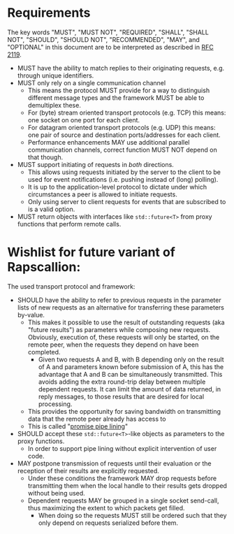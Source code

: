 # Requirements

The key words "MUST", "MUST NOT", "REQUIRED", "SHALL", "SHALL NOT", "SHOULD", "SHOULD NOT", "RECOMMENDED",  "MAY", and "OPTIONAL" in this document are to be interpreted as described in [RFC 2119][RFC2119].

* MUST have the ability to match replies to their originating requests, e.g.  through unique identifiers.
* MUST only rely on a single communication channel
  - This means the protocol MUST provide for a way to distinguish different message types and the framework MUST be able to demultiplex these.
  - For (byte) stream oriented transport protocols (e.g. TCP) this means: one socket on one port for each client.
  - For datagram oriented transport protocols (e.g. UDP) this means: one pair of source and destination ports/addresses for each client.
  - Performance enhancements MAY use additional parallel communication channels, correct function MUST NOT depend on that though.
* MUST support initiating of requests in _both_ directions.
  - This allows using requests initiated by the server to the client to be used for event notifications (i.e. pushing instead of (long) polling).
  - It is up to the application-level protocol to dictate under which circumstances a peer is allowed to initiate requests.
  - Only using server to client requests for events that are subscribed to is a valid option.
* MUST return objects with interfaces like `std::future<T>` from proxy functions that perform remote calls.

# Wishlist for future variant of Rapscallion:

The used transport protocol and framework:

* SHOULD have the ability to refer to previous requests in the parameter lists of new requests as an alternative for transferring these parameters by-value.
  - This makes it possible to use the result of outstanding requests (aka "future results") as parameters while composing new requests.
    Obviously, execution of, these requests will only be started, on the remote peer, when the requests they depend on have been completed.
    + Given two requests A and B, with B depending only on the result of A and parameters known before submission of A, this has the advantage that A and B can be simultaneously transmitted.
      This avoids adding the extra round-trip delay between multiple dependent requests.
      It can limit the amount of data returned, in reply messages, to those results that are desired for local processing.
  - This provides the opportunity for saving bandwidth on transmitting data that the remote peer already has access to
  - This is called "[promise pipe lining][promise-pipelining]"
* SHOULD accept these `std::future<T>`-like objects as parameters to the proxy functions.
  - In order to support pipe lining without explicit intervention of user code.
* MAY postpone transmission of requests until their evaluation or the reception of their results are explicitly requested.
  - Under these conditions the framework MAY drop requests before transmitting them when the local handle to their results gets dropped without being used.
  - Dependent requests MAY be grouped in a single socket send-call, thus maximizing the extent to which packets get filled.
    + When doing so the requests MUST still be ordered such that they only depend on requests serialized before them.

[RFC2119]: https://tools.ietf.org/html/rfc2119 "RFC 2119 - Key words for use in RFCs to Indicate Requirement Levels"
[promise-pipelining]: https://en.wikipedia.org/wiki/Futures_and_promises#Promise_pipelining "Promise pipelining"
